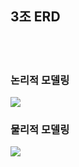 <h2>3조 ERD</h2>
<br><br>
<h3>논리적 모델링</h3>
<img src="https://github.com/cri3958/team3_v2sbm3c/assets/48902673/2da32019-1add-4b66-b083-ec4c2d4912c4">
<br>
<h3>물리적 모델링</h3>
<img src="https://github.com/cri3958/team3_v2sbm3c/assets/48902673/298f6a9d-b332-4d8b-9e3d-2edf5150d997">
